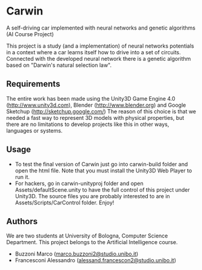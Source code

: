 Carwin
======

A self-driving car implemented with neural networks and genetic algorithms (AI Course Project)

This project is a study (and a implementation) of neural networks potentials in a context where a 
car learns itself how to drive into a set of circuits.
Connected with the developed neural network there is a genetic algorithm based on "Darwin's natural selection law".

Requirements
------------

The entire work has been made using the Unity3D Game Engine 4.0 (http://www.unity3d.com), Blender (http://www.blender.org) and
Google Sketchup (http://sketchup.google.com/)
The reason of this choice is that we needed a fast way to represent 3D models with physical properties, but there are no 
limitations to develop projects like this in other ways, languages or systems.

Usage 
-----

* To test the final version of Carwin just go into carwin-build folder and open the html file. 
Note that you must install the Unity3D Web Player to run it.
* For hackers, go in carwin-unityproj folder and open Assets/defaultScene.unity to have the full control of this project under Unity3D.
The source files you are probably interested to are in Assets/Scripts/CarControl folder. Enjoy!

Authors
-------

We are two students at University of Bologna, Computer Science Department. 
This project belongs to the Artificial Intelligence course.

* Buzzoni Marco (marco.buzzoni2@studio.unibo.it)
* Francesconi Alessandro (alessand.francescon2@studio.unibo.it)